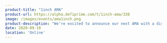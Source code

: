 ```yaml
---
product-title: "1inch AMA"
product-url: https://alpha.defiprime.com/t/1inch-ama/338
image: /images/events/ama1inch.png
product-description: "We’re excited to announce our next AMA with a discussion with 1inch founders"  
date: 2020-09-10
location: 'Online'
---
```

